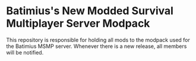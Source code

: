 # Batimius's New Modded Survival Multiplayer Server Modpack
This repository is responsible for holding all mods to the modpack used for the Batimius MSMP server. Whenever there is a new release, all members will be notified.
